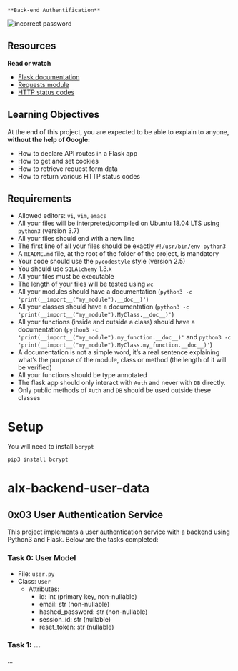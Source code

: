 	**Back-end Authentification**
![incorrect password](https://s3.amazonaws.com/alx-intranet.hbtn.io/uploads/medias/2019/12/4cb3c8c607afc1d1582d.jpg?X-Amz-Algorithm=AWS4-HMAC-SHA256&X-Amz-Credential=AKIARDDGGGOUSBVO6H7D%2F20231115%2Fus-east-1%2Fs3%2Faws4_request&X-Amz-Date=20231115T074435Z&X-Amz-Expires=86400&X-Amz-SignedHeaders=host&X-Amz-Signature=7aa7a582184d46be08260dee40d24287cc89e351171d335f6da0c137481fb895)

## Resources
**Read or watch**
   - [Flask documentation](https://flask.palletsprojects.com/en/1.1.x/quickstart/)
   - [Requests module](https://requests.kennethreitz.org/en/latest/user/quickstart/)
   - [HTTP status codes](https://www.w3.org/Protocols/rfc2616/rfc2616-sec10.html)

## Learning Objectives
At the end of this project, you are expected to be able to explain to anyone, **without the help of Google:**
   - How to declare API routes in a Flask app
   - How to get and set cookies
   - How to retrieve request form data
   - How to return various HTTP status codes

## Requirements
   - Allowed editors: `vi`, `vim`, `emacs`
   - All your files will be interpreted/compiled on Ubuntu 18.04 LTS using `python3` (version 3.7)
   - All your files should end with a new line
   - The first line of all your files should be exactly `#!/usr/bin/env python3`
   - A `README.md` file, at the root of the folder of the project, is mandatory
   - Your code should use the `pycodestyle` style (version 2.5)
   - You should use `SQLAlchemy` 1.3.x
   - All your files must be executable
   - The length of your files will be tested using `wc`
   - All your modules should have a documentation (`python3 -c 'print(__import__("my_module").__doc__)'`)
   - All your classes should have a documentation (`python3 -c 'print(__import__("my_module").MyClass.__doc__)'`)
   - All your functions (inside and outside a class) should have a documentation (`python3 -c 'print(__import__("my_module").my_function.__doc__)'` and `python3 -c 'print(__import__("my_module").MyClass.my_function.__doc__)'`)
   - A documentation is not a simple word, it’s a real sentence explaining what’s the purpose of the module, class or method (the length of it will be verified)
   - All your functions should be type annotated
   - The flask app should only interact with `Auth` and never with `DB` directly.
   - Only public methods of `Auth` and `DB` should be used outside these classes

# Setup
You will need to install `bcrypt`

```bash
pip3 install bcrypt
```

# alx-backend-user-data

## 0x03 User Authentication Service

This project implements a user authentication service with a backend using Python3 and Flask. Below are the tasks completed:

### Task 0: User Model

- File: `user.py`
- Class: `User`
  - Attributes:
    - id: int (primary key, non-nullable)
    - email: str (non-nullable)
    - hashed_password: str (non-nullable)
    - session_id: str (nullable)
    - reset_token: str (nullable)

### Task 1: ...

...

